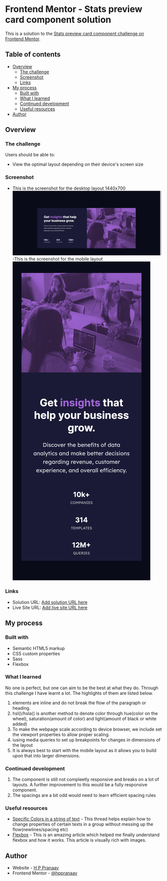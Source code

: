 # Frontend Mentor - Stats preview card component solution

This is a solution to the [Stats preview card component challenge on Frontend Mentor](https://www.frontendmentor.io/challenges/stats-preview-card-component-8JqbgoU62).

## Table of contents

- [Overview](#overview)
  - [The challenge](#the-challenge)
  - [Screenshot](#screenshot)
  - [Links](#links)
- [My process](#my-process)
  - [Built with](#built-with)
  - [What I learned](#what-i-learned)
  - [Continued development](#continued-development)
  - [Useful resources](#useful-resources)
- [Author](#author)

## Overview

### The challenge

Users should be able to:

- View the optimal layout depending on their device's screen size

### Screenshot
- This is the screenshot for the desktop layout 1440x700
![](./images/screenshots/desktop-layout-screenshot.png)
-This is the screenshot for the mobile layout
![](./images/screenshots/mobile-layout-screenshot.png)

### Links

- Solution URL: [Add solution URL here](https://your-solution-url.com)
- Live Site URL: [Add live site URL here](https://your-live-site-url.com)

## My process

### Built with

- Semantic HTML5 markup
- CSS custom properties
- Sass
- Flexbox

### What I learned

No one is perfect, but one can aim to be the best at what they do. Through this challenge I have learnt a lot. The highlights of them are listed below.

1. <span> elements are inline and do not break the flow of the paragraph or heading.
2. hsl()/hsla() is another method to denote color through hue(color on the wheel), saturation(amount of color) and light(amount of black or white added)
3. To make the webpage scale according to device browser, we include set the viewport properties to allow proper scaling.
4. iusing media queries to set up breakpoints for changes in dimensions of the layout
5. It is always best to start with the mobile layout as it allows you to build upon that into larger dimensions.


### Continued development
1. The component is still not compleetly responsive and breaks on a lot of layouts. A further improvement to this would be a fully responsive component.
2. The spacings are a bit odd would need to learn efficient spacing rules


### Useful resources

- [Specific Colors in a string of text](https://stackoverflow.com/questions/4622808/html-changing-colors-of-specific-words-in-a-string-of-text) - This thread helps explain how to change properties of certain texts in a group without messing up the flow(newlines/spacing etc)
- [Flexbox](https://css-tricks.com/adaptive-photo-layout-with-flexbox/) - This is an amazing article which helped me finally understand flexbox and how it works. This article is visually rich with images.


## Author

- Website - [H P Pranaav](https://www.your-site.com)
- Frontend Mentor - [@hppranaav](https://www.frontendmentor.io/profile/hppranaav)


